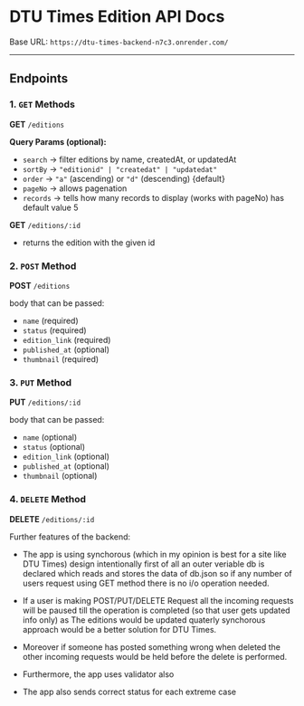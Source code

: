 # DTU Times Edition API Docs

Base URL: `https://dtu-times-backend-n7c3.onrender.com/`

---

## Endpoints

### 1. `GET` Methods

**GET** `/editions`

**Query Params (optional):**

- `search` → filter editions by name, createdAt, or updatedAt
- `sortBy` → `"editionid" | "createdat" | "updatedat"`
- `order` → `"a"` (ascending) or `"d"` (descending) {default}
- `pageNo` → allows pagenation
- `records` → tells how many records to display (works with pageNo) has default value 5

**GET** `/editions/:id`

- returns the edition with the given id

### 2. `POST` Method

**POST** `/editions`

body that can be passed:

- `name` (required)
- `status` (required)
- `edition_link` (required)
- `published_at` (optional)
- `thumbnail` (required)

### 3. `PUT` Method

**PUT** `/editions/:id`

body that can be passed:

- `name` (optional)
- `status` (optional)
- `edition_link` (optional)
- `published_at` (optional)
- `thumbnail` (optional)

### 4. `DELETE` Method

**DELETE** `/editions/:id`

Further features of the backend:

- The app is using synchorous (which in my opinion is best for a site like DTU Times) design intentionally first of all an outer veriable db is declared which reads and stores the data of db.json so if any number of users request using GET method there is no i/o operation needed.
- If a user is making POST/PUT/DELETE Request all the incoming requests will be paused till the operation is completed (so that user gets updated info only) as The editions would be updated quaterly synchorous approach would be a better solution for DTU Times.
- Moreover if someone has posted something wrong when deleted the other incoming requests would be held before the delete is performed.

- Furthermore, the app uses validator also
- The app also sends correct status for each extreme case
